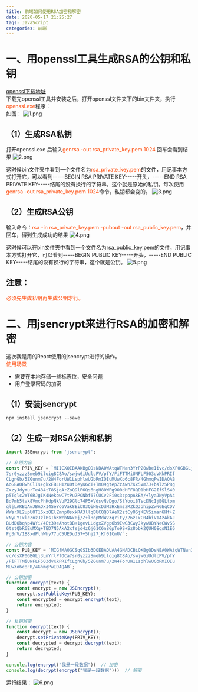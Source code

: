```yaml
---
title: 前端如何使用RSA加密和解密
date: 2020-05-17 21:25:27
tags: JavaScript
categories: 前端
---
```

# 一、用openssl工具生成RSA的公钥和私钥
<a href="https://oomake.com/download/openssl">openssl下载地址</a>  
下载完openssl工具并安装之后，打开openssl文件夹下的bin文件夹，执行<font color="#f40">openssl.exe</font>程序：   
如图：
![1.png](1.png)
<!-- more -->
## （1）生成RSA私钥
打开openssl.exe 后输入<font color="#f40">genrsa -out rsa_private_key.pem 1024</font>   回车会看到结果
![2.png](2.png)

这时候bin文件夹中看到一个文件名为<font color="#f40">rsa_private_key.pem</font>的文件，用记事本方式打开它，可以看到-----BEGIN RSA PRIVATE KEY-----开头，-----END RSA PRIVATE KEY-----结尾的没有换行的字符串，这个就是原始的私钥。每次使用<font color="#f40">genrsa -out rsa_private_key.pem 1024</font>命令，私钥都会变的。
![3.png](3.png)

## （2）生成RSA公钥
输入命令：<font color="#f40">rsa -in rsa_private_key.pem -pubout -out rsa_public_key.pem</font>，并回车，得到生成成功的结果
![4.png](4.png)

这时候可以在bin文件夹中看到一个文件名为rsa_public_key.pem的文件，用记事本方式打开它，可以看到-----BEGIN PUBLIC KEY-----开头，-----END PUBLIC KEY-----结尾的没有换行的字符串，这个就是公钥。
![5.png](5.png)

## 注意： 
<font color="#f40">必须先生成私钥再生成公钥才行。</font>

# 二、用jsencrypt来进行RSA的加密和解密
这次我是用的React使用的jsencrypt进行的操作。  
<font color="#f40">使用场景</font>
- 需要在本地存储一些标志位，安全问题
- 用户登录密码的加密
## （1）安装jsencrypt
```js
npm install jsencrypt --save
```
## （2）生成一对RSA公钥和私钥
```js
import JSEncrypt from 'jsencrypt';

// 私钥内容
const PRIV_KEY = `MIICXQIBAAKBgQDsNBA0WAtqWTNan3YrP20wbeIivc/dsXF0GBGLj3LmYrlPfOCa
7sr0yzzzSmeb9iloig8C8Ao/swjw6iUdlcPV/pfY/FiFTTMiUNFLF503dvKkPRIf
CLgnGb/5ZGunm7u/2W4ForUW1LsphlwUGbRmIOIuMUwXo6c8FR/4GhmqPwIDAQAB
AoGBAOBwhClIs+gkxEBLH1zu0tDeyK6cT+Tm09gtepZzAwnZKx5VmZJ+bsl2SP8g
ZxzyJdyYurTe484tT8SjqArZoQ9lP6Qs6ngH80WPg9O0dHFF8QD1bHFG2IfSlS40
p5Tqlc2WT6RJgIK4NekowC7tPu7PONbf67CUCv2Fi0s3zpopAkEA/+lyaJNyVpA4
Bd7mb5tvk8VmcPhHdpNkVuP29Glc74P5+VdsvNvDgo/StYooi8TscDNcIjBGLtom
gljLARBqAwJBAOxI4SeYo6Vak8Eib83QiHEcDdM3HxEmzzRZkQJohipZwNGEqCDV
WWsrXL2upUOT16xzOElZmnpOsxkRA3llqBUCQQD7AeX2ztCyOSjKEVSiman6Hf+Z
xNyLYIxlcZnzJzlBsIhKWcbNAx0j/Z+l8opMdW2Xq7ity/26zLxC04biV1AzAkAJ
BUdDQbqNp4WYi/4Et39eAhotBB+1gevLLdgxZVgp6b9IwG3CwyJkywUBYNeCWvSS
6tstQbR6EuMXg+TED7N5AkA2xfsjd4z6jG1C6n8GpTo9S+Sz8obk2QUH0EqsN1E6
Fg3nV/1B8xdPlhWhy77uC5UEDuJ57+5hj27jKf01CmU/`;

// 公钥内容
const PUB_KEY = `MIGfMA0GCSqGSIb3DQEBAQUAA4GNADCBiQKBgQDsNBA0WAtqWTNan3YrP20wbeIi
vc/dsXF0GBGLj3LmYrlPfOCa7sr0yzzzSmeb9iloig8C8Ao/swjw6iUdlcPV/pfY
/FiFTTMiUNFLF503dvKkPRIfCLgnGb/5ZGunm7u/2W4ForUW1LsphlwUGbRmIOIu
MUwXo6c8FR/4GhmqPwIDAQAB`;

// 公钥加密
function encrypt(text) {
    const encrypt = new JSEncrypt();
    encrypt.setPublicKey(PUB_KEY);
    const encrypted = encrypt.encrypt(text);
    return encrypted;
}

// 私钥解密
function decrypt(text) {
    const decrypt = new JSEncrypt();
    decrypt.setPrivateKey(PRIV_KEY);
    const decrypted = decrypt.decrypt(text);
    return decrypted;
}

console.log(encrypt("我是一段数据"))  // 加密
console.log(decrypt(encrypt("我是一段数据")))  // 解密
```
运行结果：
![6.png](6.png)